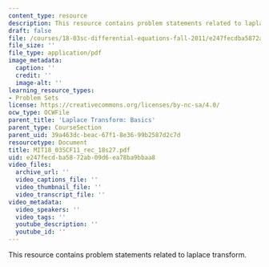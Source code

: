 ```yaml
---
content_type: resource
description: This resource contains problem statements related to laplace transform.
draft: false
file: /courses/18-03sc-differential-equations-fall-2011/e247fecdba5872ab09d6ea78ba9bbaa8_MIT18_03SCF11_rec_18s27.pdf
file_size: ''
file_type: application/pdf
image_metadata:
  caption: ''
  credit: ''
  image-alt: ''
learning_resource_types:
- Problem Sets
license: https://creativecommons.org/licenses/by-nc-sa/4.0/
ocw_type: OCWFile
parent_title: 'Laplace Transform: Basics'
parent_type: CourseSection
parent_uid: 39a463dc-beac-67f1-8e36-99b2587d2c7d
resourcetype: Document
title: MIT18_03SCF11_rec_18s27.pdf
uid: e247fecd-ba58-72ab-09d6-ea78ba9bbaa8
video_files:
  archive_url: ''
  video_captions_file: ''
  video_thumbnail_file: ''
  video_transcript_file: ''
video_metadata:
  video_speakers: ''
  video_tags: ''
  youtube_description: ''
  youtube_id: ''
---
```

This resource contains problem statements related to laplace transform.